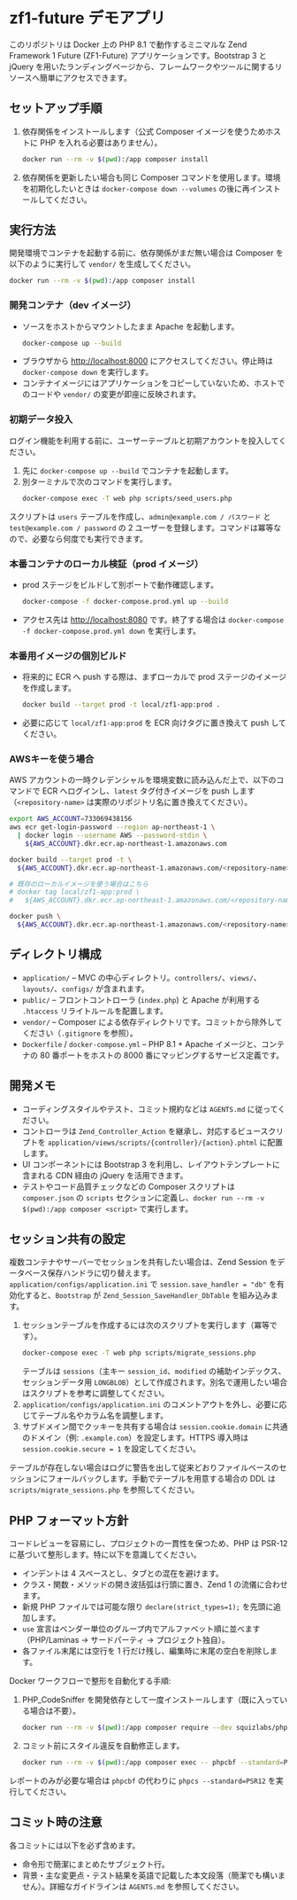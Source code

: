 # zf1-future デモアプリ

このリポジトリは Docker 上の PHP 8.1 で動作するミニマルな Zend Framework 1 Future (ZF1-Future) アプリケーションです。Bootstrap 3 と jQuery を用いたランディングページから、フレームワークやツールに関するリソースへ簡単にアクセスできます。

## セットアップ手順

1. 依存関係をインストールします（公式 Composer イメージを使うためホストに PHP を入れる必要はありません）。
   ```bash
   docker run --rm -v $(pwd):/app composer install
   ```
2. 依存関係を更新したい場合も同じ Composer コマンドを使用します。環境を初期化したいときは `docker-compose down --volumes` の後に再インストールしてください。

## 実行方法

開発環境でコンテナを起動する前に、依存関係がまだ無い場合は Composer を以下のように実行して `vendor/` を生成してください。
```bash
docker run --rm -v $(pwd):/app composer install
```

### 開発コンテナ（dev イメージ）

- ソースをホストからマウントしたまま Apache を起動します。
  ```bash
  docker-compose up --build
  ```
- ブラウザから <http://localhost:8000> にアクセスしてください。停止時は `docker-compose down` を実行します。
- コンテナイメージにはアプリケーションをコピーしていないため、ホストでのコードや `vendor/` の変更が即座に反映されます。

### 初期データ投入

ログイン機能を利用する前に、ユーザーテーブルと初期アカウントを投入してください。

1. 先に `docker-compose up --build` でコンテナを起動します。
2. 別ターミナルで次のコマンドを実行します。
   ```bash
   docker-compose exec -T web php scripts/seed_users.php
   ```

スクリプトは `users` テーブルを作成し、`admin@example.com / パスワード` と `test@example.com / password` の 2 ユーザーを登録します。コマンドは冪等なので、必要なら何度でも実行できます。

### 本番コンテナのローカル検証（prod イメージ）

- prod ステージをビルドして別ポートで動作確認します。
  ```bash
  docker-compose -f docker-compose.prod.yml up --build
  ```
- アクセス先は <http://localhost:8080> です。終了する場合は `docker-compose -f docker-compose.prod.yml down` を実行します。

### 本番用イメージの個別ビルド

- 将来的に ECR へ push する際は、まずローカルで prod ステージのイメージを作成します。
  ```bash
  docker build --target prod -t local/zf1-app:prod .
  ```
- 必要に応じて `local/zf1-app:prod` を ECR 向けタグに置き換えて push してください。

### AWSキーを使う場合

AWS アカウントの一時クレデンシャルを環境変数に読み込んだ上で、以下のコマンドで ECR へログインし、`latest` タグ付きイメージを push します（`<repository-name>` は実際のリポジトリ名に置き換えてください）。

```bash
export AWS_ACCOUNT=733069438156
aws ecr get-login-password --region ap-northeast-1 \
  | docker login --username AWS --password-stdin \
    ${AWS_ACCOUNT}.dkr.ecr.ap-northeast-1.amazonaws.com

docker build --target prod -t \
  ${AWS_ACCOUNT}.dkr.ecr.ap-northeast-1.amazonaws.com/<repository-name>:latest .

# 既存のローカルイメージを使う場合はこちら
# docker tag local/zf1-app:prod \
#   ${AWS_ACCOUNT}.dkr.ecr.ap-northeast-1.amazonaws.com/<repository-name>:latest

docker push \
  ${AWS_ACCOUNT}.dkr.ecr.ap-northeast-1.amazonaws.com/<repository-name>:latest
```

## ディレクトリ構成

- `application/` – MVC の中心ディレクトリ。`controllers/`、`views/`、`layouts/`、`configs/` が含まれます。
- `public/` – フロントコントローラ (`index.php`) と Apache が利用する `.htaccess` リライトルールを配置します。
- `vendor/` – Composer による依存ディレクトリです。コミットから除外してください（`.gitignore` を参照）。
- `Dockerfile` / `docker-compose.yml` – PHP 8.1 + Apache イメージと、コンテナの 80 番ポートをホストの 8000 番にマッピングするサービス定義です。

## 開発メモ

- コーディングスタイルやテスト、コミット規約などは `AGENTS.md` に従ってください。
- コントローラは `Zend_Controller_Action` を継承し、対応するビュースクリプトを `application/views/scripts/{controller}/{action}.phtml` に配置します。
- UI コンポーネントには Bootstrap 3 を利用し、レイアウトテンプレートに含まれる CDN 経由の jQuery を活用できます。
- テストやコード品質チェックなどの Composer スクリプトは `composer.json` の `scripts` セクションに定義し、`docker run --rm -v $(pwd):/app composer <script>` で実行します。

## セッション共有の設定

複数コンテナやサーバーでセッションを共有したい場合は、Zend Session をデータベース保存ハンドラに切り替えます。`application/configs/application.ini` で `session.save_handler = "db"` を有効化すると、`Bootstrap` が `Zend_Session_SaveHandler_DbTable` を組み込みます。

1. セッションテーブルを作成するには次のスクリプトを実行します（冪等です）。
   ```bash
   docker-compose exec -T web php scripts/migrate_sessions.php
   ```
   テーブルは `sessions`（主キー `session_id`、`modified` の補助インデックス、セッションデータ用 `LONGBLOB`）として作成されます。別名で運用したい場合はスクリプトを参考に調整してください。
2. `application/configs/application.ini` のコメントアウトを外し、必要に応じてテーブル名やカラム名を調整します。
3. サブドメイン間でクッキーを共有する場合は `session.cookie.domain` に共通のドメイン（例: `.example.com`）を設定します。HTTPS 導入時は `session.cookie.secure = 1` を設定してください。

テーブルが存在しない場合はログに警告を出して従来どおりファイルベースのセッションにフォールバックします。手動でテーブルを用意する場合の DDL は `scripts/migrate_sessions.php` を参照してください。

## PHP フォーマット方針

コードレビューを容易にし、プロジェクトの一貫性を保つため、PHP は PSR-12 に基づいて整形します。特に以下を意識してください。

- インデントは 4 スペースとし、タブとの混在を避けます。
- クラス・関数・メソッドの開き波括弧は行頭に置き、Zend 1 の流儀に合わせます。
- 新規 PHP ファイルでは可能な限り `declare(strict_types=1);` を先頭に追加します。
- `use` 宣言はベンダー単位のグループ内でアルファベット順に並べます（PHP/Laminas → サードパーティ → プロジェクト独自）。
- 各ファイル末尾には空行を 1 行だけ残し、編集時に末尾の空白を削除します。

Docker ワークフローで整形を自動化する手順:

1. PHP_CodeSniffer を開発依存として一度インストールします（既に入っている場合は不要）。
   ```bash
   docker run --rm -v $(pwd):/app composer require --dev squizlabs/php_codesniffer
   ```
2. コミット前にスタイル違反を自動修正します。
   ```bash
   docker run --rm -v $(pwd):/app composer exec -- phpcbf --standard=PSR12 application
   ```

レポートのみが必要な場合は `phpcbf` の代わりに `phpcs --standard=PSR12` を実行してください。

## コミット時の注意

各コミットには以下を必ず含めます。
- 命令形で簡潔にまとめたサブジェクト行。
- 背景・主な変更点・テスト結果を英語で記載した本文段落（簡潔でも構いません）。詳細なガイドラインは `AGENTS.md` を参照してください。

